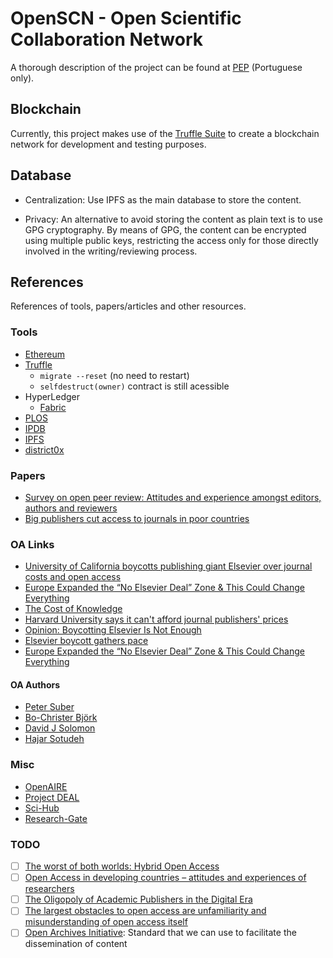 # OpenSCN - Open Scientific Collaboration Network

A thorough description of the project can be found at [PEP](doc/pep/dist/pep.pdf) (Portuguese only).

## Blockchain

Currently, this project makes use of the [Truffle Suite](https://truffleframework.com/truffle) to create a blockchain network for development and testing purposes.

## Database

* Centralization: Use IPFS as the main database to store the content.

* Privacy: An alternative to avoid storing the content as plain text is to use GPG cryptography. By means of GPG, the content can be encrypted using multiple public keys, restricting the access only for those directly involved in the writing/reviewing process.

## References

References of tools, papers/articles and other resources.

### Tools
* [Ethereum](https://ethereum.org/)
* [Truffle](https://truffleframework.com/truffle)
  * `migrate --reset` (no need to restart)
  * `selfdestruct(owner)` contract is still acessible
* HyperLedger
  * [Fabric](https://www.hyperledger.org/projects/fabric)
* [PLOS](https://www.plos.org/)
* [IPDB](https://ipdb.io/)
* [IPFS](https://ipfs.io/)
* [district0x](https://district0x.io/)

### Papers
* [Survey on open peer review: Attitudes and experience amongst editors, authors and reviewers](https://doi.org/10.1371/journal.pone.0189311)
* [Big publishers cut access to journals in poor countries](https://doi.org/10.1016/S0140-6736%2811%2960067-6)

### OA Links
* [University of California boycotts publishing giant Elsevier over journal costs and open access](https://www.sciencemag.org/news/2019/02/university-california-boycotts-publishing-giant-elsevier-over-journal-costs-and-open)
* [Europe Expanded the “No Elsevier Deal” Zone & This Could Change Everything](https://blogs.plos.org/absolutely-maybe/2018/07/30/europe-expanded-the-no-elsevier-deal-zone-this-could-change-everything/)
* [The Cost of Knowledge](http://www.thecostofknowledge.com/)
* [Harvard University says it can't afford journal publishers' prices](http://wavelets.ens.fr/BOYCOTT_ELSEVIER/ARTICLES/2012_04_24_The_Guardian.pdf)
* [Opinion: Boycotting Elsevier Is Not Enough](https://www.the-scientist.com/news-opinion/opinion--boycotting-elsevier-is-not-enough-66617)
* [Elsevier boycott gathers pace](http://wavelets.ens.fr/BOYCOTT_ELSEVIER/ARTICLES/2012_02_09_Nature.pdf)
* [Europe Expanded the “No Elsevier Deal” Zone & This Could Change Everything](https://blogs.plos.org/absolutely-maybe/2018/07/30/europe-expanded-the-no-elsevier-deal-zone-this-could-change-everything/)

#### OA Authors
* [Peter Suber](https://scholar.google.com/citations?user=ogK4ZGQAAAAJ&hl=en&oi=ao)
* [Bo-Christer Björk](https://scholar.google.com/citations?hl=en&user=ffnrfgQAAAAJ&view_op=list_works)
* [David J Solomon](https://scholar.google.com/citations?hl=en&user=zrCcIZQ-3UMJ&view_op=list_works)
* [Hajar Sotudeh](https://scholar.google.com/citations?user=bdJlRbMAAAAJ&hl=en&oi=sra)

### Misc
* [OpenAIRE](https://www.openaire.eu/)
* [Project DEAL](https://www.projekt-deal.de/)
* [Sci-Hub](https://sci-hub.se/)
* [Research-Gate](https://www.researchgate.net/)

### TODO
- [ ] [The worst of both worlds: Hybrid Open Access](https://www.openaire.eu/blogs/the-worst-of-both-worlds-hybrid-open-access)
- [ ] [Open Access in developing countries – attitudes and experiences of researchers](https://zenodo.org/record/3464868#.XdgqvzIzbvE)
- [ ] [The Oligopoly of Academic Publishers in the Digital Era](https://journals.plos.org/plosone/article?id=10.1371/journal.pone.0127502)
- [ ] [The largest obstacles to open access are unfamiliarity and misunderstanding of open access itself](https://dash.harvard.edu/bitstream/handle/1/40870884/Peter-Suber-Santosh-C-Hulagabali-Open-Interview.pdf?sequence=1)
- [ ] [Open Archives Initiative](https://www.openarchives.org/): Standard that we can use to facilitate the dissemination of content
